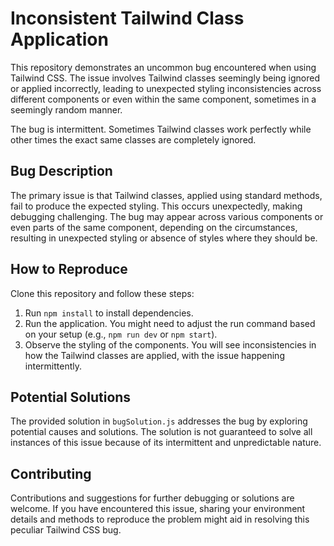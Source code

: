# Inconsistent Tailwind Class Application

This repository demonstrates an uncommon bug encountered when using Tailwind CSS.  The issue involves Tailwind classes seemingly being ignored or applied incorrectly, leading to unexpected styling inconsistencies across different components or even within the same component, sometimes in a seemingly random manner.

The bug is intermittent. Sometimes Tailwind classes work perfectly while other times the exact same classes are completely ignored.

## Bug Description

The primary issue is that Tailwind classes, applied using standard methods, fail to produce the expected styling. This occurs unexpectedly, making debugging challenging. The bug may appear across various components or even parts of the same component, depending on the circumstances, resulting in unexpected styling or absence of styles where they should be.

## How to Reproduce

Clone this repository and follow these steps:

1. Run `npm install` to install dependencies.
2. Run the application. You might need to adjust the run command based on your setup (e.g., `npm run dev` or `npm start`).
3. Observe the styling of the components.  You will see inconsistencies in how the Tailwind classes are applied, with the issue happening intermittently. 

## Potential Solutions

The provided solution in `bugSolution.js` addresses the bug by exploring potential causes and solutions. The solution is not guaranteed to solve all instances of this issue because of its intermittent and unpredictable nature. 

## Contributing

Contributions and suggestions for further debugging or solutions are welcome.  If you have encountered this issue, sharing your environment details and methods to reproduce the problem might aid in resolving this peculiar Tailwind CSS bug.
